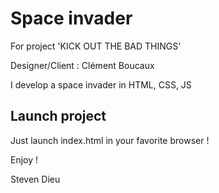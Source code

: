 # Space invader

For project 'KICK OUT THE  BAD THINGS'

Designer/Client : Clément Boucaux

I develop a space invader in HTML, CSS, JS

## Launch project

Just launch index.html in your favorite browser !

Enjoy !

Steven Dieu
